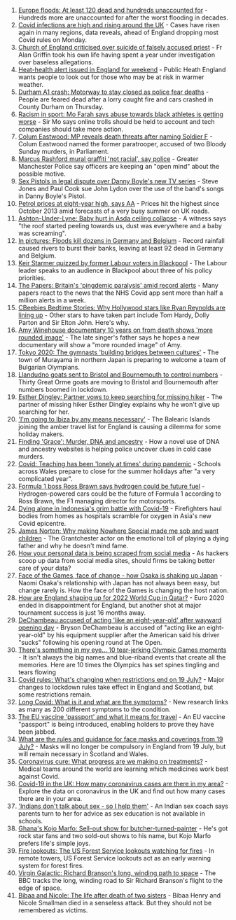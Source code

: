 1. [Europe floods: At least 120 dead and hundreds unaccounted for](https://www.bbc.co.uk/news/world-europe-57858829) - Hundreds more are unaccounted for after the worst flooding in decades.
2. [Covid infections are high and rising around the UK](https://www.bbc.co.uk/news/health-57863343) - Cases have risen again in many regions, data reveals, ahead of England dropping most Covid rules on Monday.
3. [Church of England criticised over suicide of falsely accused priest](https://www.bbc.co.uk/news/uk-england-london-57780729) - Fr Alan Griffin took his own life having spent a year under investigation over baseless allegations.
4. [Heat-health alert issued in England for weekend](https://www.bbc.co.uk/news/uk-57858950) - Public Heath England wants people to look out for those who may be at risk in warmer weather.
5. [Durham A1 crash: Motorway to stay closed as police fear deaths](https://www.bbc.co.uk/news/uk-england-tyne-57860919) - People are feared dead after a lorry caught fire and cars crashed in County Durham on Thursday.
6. [Racism in sport: Mo Farah says abuse towards black athletes is getting worse](https://www.bbc.co.uk/news/uk-57857993) - Sir Mo says online trolls should be held to account and tech companies should take more action.
7. [Colum Eastwood: MP reveals death threats after naming Soldier F](https://www.bbc.co.uk/news/uk-northern-ireland-foyle-west-57863054) - Colum Eastwood named the former paratrooper, accused of two Bloody Sunday murders, in Parliament.
8. [Marcus Rashford mural graffiti 'not racial', say police](https://www.bbc.co.uk/news/uk-england-manchester-57852315) - Greater Manchester Police say officers are keeping an "open mind" about the possible motive.
9. [Sex Pistols in legal dispute over Danny Boyle's new TV series](https://www.bbc.co.uk/news/entertainment-arts-57860013) - Steve Jones and Paul Cook sue John Lydon over the use of the band's songs in Danny Boyle's Pistol.
10. [Petrol prices at eight-year high, says AA](https://www.bbc.co.uk/news/business-57861690) - Prices hit the highest since October 2013 amid forecasts of a very busy summer on UK roads.
11. [Ashton-Under-Lyne: Baby hurt in Asda ceiling collapse](https://www.bbc.co.uk/news/uk-england-manchester-57862558) - A witness says "the roof started peeling towards us, dust was everywhere and a baby was screaming".
12. [In pictures: Floods kill dozens in Germany and Belgium](https://www.bbc.co.uk/news/world-europe-57858826) - Record rainfall caused rivers to burst their banks, leaving at least 92 dead in Germany and Belgium.
13. [Keir Starmer quizzed by former Labour voters in Blackpool](https://www.bbc.co.uk/news/uk-politics-57849730) - The Labour leader speaks to an audience in Blackpool about three of his policy priorities.
14. [The Papers: Britain's 'pingdemic paralysis' amid record alerts](https://www.bbc.co.uk/news/blogs-the-papers-57858393) - Many papers react to the news that the NHS Covid app sent more than half a million alerts in a week.
15. [CBeebies Bedtime Stories: Why Hollywood stars like Ryan Reynolds are lining up](https://www.bbc.co.uk/news/entertainment-arts-57827931) - Other stars to have taken part include Tom Hardy, Dolly Parton and Sir Elton John. Here's why.
16. [Amy Winehouse documentary 10 years on from death shows 'more rounded image'](https://www.bbc.co.uk/news/entertainment-arts-57850132) - The late singer's father says he hopes a new documentary will show a "more rounded image" of Amy.
17. [Tokyo 2020: The gymnasts 'building bridges between cultures'](https://www.bbc.co.uk/news/world-asia-57839224) - The town of Murayama in northern Japan is preparing to welcome a team of Bulgarian Olympians.
18. [Llandudno goats sent to Bristol and Bournemouth to control numbers](https://www.bbc.co.uk/news/uk-wales-57849393) - Thirty Great Orme goats are moving to Bristol and Bournemouth after numbers boomed in lockdown.
19. [Esther Dingley: Partner vows to keep searching for missing hiker](https://www.bbc.co.uk/news/uk-england-tyne-57818035) - The partner of missing hiker Esther Dingley explains why he won't give up searching for her.
20. ['I'm going to Ibiza by any means necessary'](https://www.bbc.co.uk/news/newsbeat-57856616) - The Balearic Islands joining the amber travel list for England is causing a dilemma for some holiday makers.
21. [Finding 'Grace': Murder, DNA and ancestry](https://www.bbc.co.uk/news/technology-57801794) - How a novel use of DNA and ancestry websites is helping police uncover clues in cold case murders.
22. [Covid: Teaching has been 'lonely at times' during pandemic](https://www.bbc.co.uk/news/uk-wales-57852713) - Schools across Wales prepare to close for the summer holidays after "a very complicated year".
23. [Formula 1 boss Ross Brawn says hydrogen could be future fuel](https://www.bbc.co.uk/sport/formula1/57842205) - Hydrogen-powered cars could be the future of Formula 1 according to Ross Brawn, the F1 managing director for motorsports.
24. [Dying alone in Indonesia's grim battle with Covid-19](https://www.bbc.co.uk/news/world-asia-57830770) - Firefighters haul bodies from homes as hospitals scramble for oxygen in Asia's new Covid epicentre.
25. [James Norton: Why making Nowhere Special made me sob and want children](https://www.bbc.co.uk/news/entertainment-arts-57769056) - The Grantchester actor on the emotional toll of playing a dying father and why he doesn't mind fame.
26. [How your personal data is being scraped from social media](https://www.bbc.co.uk/news/business-57841239) - As hackers scoop up data from social media sites, should firms be taking better care of your data?
27. [Face of the Games, face of change - how Osaka is shaking up Japan](https://www.bbc.co.uk/sport/olympics/57841166) - Naomi Osaka's relationship with Japan has not always been easy, but change rarely is. How the face of the Games is changing the host nation.
28. [How are England shaping up for 2022 World Cup in Qatar?](https://www.bbc.co.uk/sport/football/57820088) - Euro 2020 ended in disappointment for England, but another shot at major tournament success is just 16 months away.
29. [DeChambeau accused of acting 'like an eight-year-old' after wayward opening day](https://www.bbc.co.uk/sport/golf/57860263) - Bryson DeChambeau is accused of "acting like an eight-year-old" by his equipment supplier after the American said his driver "sucks" following his opening round at The Open.
30. [There's something in my eye... 10 tear-jerking Olympic Games moments](https://www.bbc.co.uk/sport/olympics/57824699) - It isn't always the big names and blue-riband events that create all the memories. Here are 10 times the Olympics has set spines tingling and tears flowing
31. [Covid rules: What's changing when restrictions end on 19 July?](https://www.bbc.co.uk/news/explainers-52530518) - Major changes to lockdown rules take effect in England and Scotland, but some restrictions remain.
32. [Long Covid: What is it and what are the symptoms?](https://www.bbc.co.uk/news/health-57833394) - New research links as many as 200 different symptoms to the condition.
33. [The EU vaccine 'passport' and what it means for travel](https://www.bbc.co.uk/news/explainers-57665765) - An EU vaccine "passport" is being introduced, enabling holders to prove they have been jabbed.
34. [What are the rules and guidance for face masks and coverings from 19 July?](https://www.bbc.co.uk/news/health-51205344) - Masks will no longer be compulsory in England from 19 July, but will remain necessary in Scotland and Wales.
35. [Coronavirus cure: What progress are we making on treatments?](https://www.bbc.co.uk/news/health-52354520) - Medical teams around the world are learning which medicines work best against Covid.
36. [Covid-19 in the UK: How many coronavirus cases are there in my area?](https://www.bbc.co.uk/news/uk-51768274) - Explore the data on coronavirus in the UK and find out how many cases there are in your area.
37. ['Indians don't talk about sex - so I help them'](https://www.bbc.co.uk/news/stories-56838660) - An Indian sex coach says parents turn to her for advice as sex education is not available in schools.
38. [Ghana's Kojo Marfo: Sell-out show for butcher-turned-painter](https://www.bbc.co.uk/news/world-africa-57553149) - He's got rock star fans and two sold-out shows to his name, but Kojo Marfo prefers life's simple joys.
39. [Fire lookouts: The US Forest Service lookouts watching for fires](https://www.bbc.co.uk/news/world-us-canada-57626403) - In remote towers, US Forest Service lookouts act as an early warning system for forest fires.
40. [Virgin Galactic: Richard Branson's long, winding path to space](https://www.bbc.co.uk/news/science-environment-57798167) - The BBC tracks the long, winding road to Sir Richard Branson's flight to the edge of space.
41. [Bibaa and Nicole: The life after death of two sisters](https://www.bbc.co.uk/news/uk-england-london-57679755) - Bibaa Henry and Nicole Smallman died in a senseless attack. But they should not be remembered as victims.
